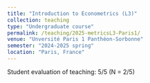 ```yaml
---
title: "Introduction to Econometrics (L3)"
collection: teaching
type: "Undergraduate course"
permalink: /teaching/2025-metricsL3-Paris1/
venue: "Unversité Paris 1 Panthéon-Sorbonne"
semester: "2024-2025 spring"
location: "Paris, France"
---
```


Student evaluation of teaching: 5/5 (N = 2/5)
